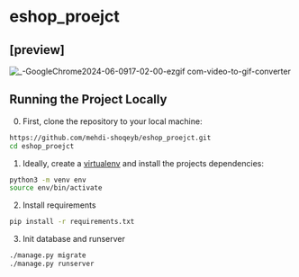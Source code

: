 # eshop_proejct

## [preview]
![_-GoogleChrome2024-06-0917-02-00-ezgif com-video-to-gif-converter](https://github.com/mehdi-shoqeyb/eshop_proejct/assets/168349368/18ffd468-0dee-4c04-ba0f-62ac18d22e06)

## Running the Project Locally

0. First, clone the repository to your local machine:
```bash
https://github.com/mehdi-shoqeyb/eshop_proejct.git
cd eshop_proejct
```

1. Ideally, create a [virtualenv](https://docs.python-guide.org/dev/virtualenvs/) and install the projects dependencies:
```bash
python3 -m venv env
source env/bin/activate
```

2. Install requirements
```bash
pip install -r requirements.txt
```

3. Init database and runserver
```bash
./manage.py migrate
./manage.py runserver
```
